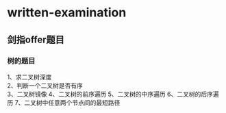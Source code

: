 # written-examination
## 剑指offer题目
### 树的题目
1、求二叉树深度  
2、判断一个二叉树是否有序  
3、二叉树镜像
4、二叉树的前序遍历
5、二叉树的中序遍历
6、二叉树的后序遍历
7、二叉树中任意两个节点间的最短路径
